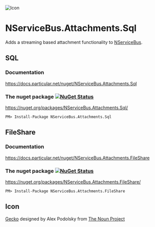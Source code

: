 ![Icon](https://raw.githubusercontent.com/SimonCropp/NServiceBus.Attachments/master/icon.png)

NServiceBus.Attachments.Sql
===========================

Adds a streaming based attachment functionality to [NServiceBus](https://docs.particular.net/nservicebus/).

## SQL

### Documentation

https://docs.particular.net/nuget/NServiceBus.Attachments.Sql

### The nuget package  [![NuGet Status](https://img.shields.io/nuget/v/NServiceBus.Attachments.Sql.svg?style=flat)](https://www.nuget.org/packages/NServiceBus.Attachments.Sql/)

https://nuget.org/packages/NServiceBus.Attachments.Sql/

    PM> Install-Package NServiceBus.Attachments.Sql

## FileShare

### Documentation

https://docs.particular.net/nuget/NServiceBus.Attachments.FileShare

### The nuget package  [![NuGet Status](https://img.shields.io/nuget/v/NServiceBus.Attachments.FileShare.svg?style=flat)](https://www.nuget.org/packages/NServiceBus.Attachments.Sql/)

https://nuget.org/packages/NServiceBus.Attachments.FileShare/

    PM> Install-Package NServiceBus.Attachments.FileShare


## Icon

<a href="http://thenounproject.com/term/gecko/258949/" target="_blank">Gecko</a> designed by Alex Podolsky from <a href="http://thenounproject.com/" target="_blank">The Noun Project</a>
